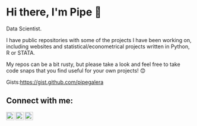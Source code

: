# Hi there, I'm Pipe 👋

Data Scientist.

I have public repositories with some of the projects I have been working on, including websites and statistical/econometrical projects written in Python, R or STATA.

My repos can be a bit rusty, but please take a look and feel free to take code snaps that you find useful for your own projects! :blush:

Gists:https://gist.github.com/pipegalera

## Connect with me:

[<img align="left" alt="pipegalera.com" width="22px" src="https://cdn1.iconfinder.com/data/icons/web-38/200/1021-512.png" />][website]
[<img align="left" alt="pipegalera | Twitter" width="22px" src="https://cdn0.iconfinder.com/data/icons/social-flat-rounded-rects/512/twitter-512.png" />][twitter]
[<img align="left" alt="pipegalera | LinkedIn" width="22px" src="https://cdn2.iconfinder.com/data/icons/social-media-applications/64/social_media_applications_14-linkedin-512.png" />][linkedin]


</details>

[website]: https://pipegalera.com
[twitter]: https://twitter.com/pipegalera
[linkedin]: https://linkedin.com/in/pipegalera
